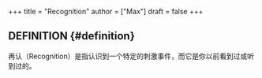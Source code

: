 +++
title = "Recognition"
author = ["Max"]
draft = false
+++

## DEFINITION {#definition}

再认（Recognition）是指认识到一个特定的刺激事件，而它是你以前看到过或听到过的。
